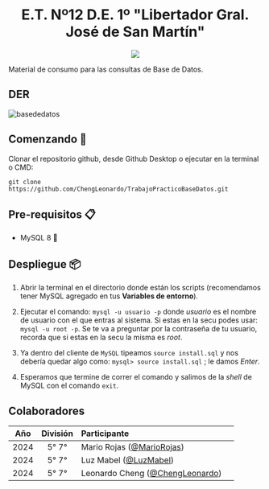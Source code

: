 <h1 align="center">E.T. Nº12 D.E. 1º "Libertador Gral. José de San Martín"</h1>
<p align="center">
  <img src="https://et12.edu.ar/imgs/computacion/vamoaprogramabanner.png">
</p>

Material de consumo para las consultas de Base de Datos.

## DER

![basededatos](https://github.com/user-attachments/assets/21362105-7167-4b4f-918d-c02b37c3b250)

## Comenzando 🚀

Clonar el repositorio github, desde Github Desktop o ejecutar en la terminal o CMD:

```
git clone https://github.com/ChengLeonardo/TrabajoPracticoBaseDatos.git
```

## Pre-requisitos 📋

- MySQL 8 🐬

## Despliegue 📦

1. Abrir la terminal en el directorio donde están los scripts (recomendamos tener MySQL agregado en tus **Variables de entorno**).

1. Ejecutar el comando: `mysql -u usuario -p` donde *usuario* es el nombre de usuario con el que entras al sistema. Si estas en la secu podes usar: `mysql -u root -p`. Se te va a preguntar por la contraseña de tu usuario, recorda que si estas en la secu la misma es *root*.

1. Ya dentro del cliente de `MySQL` tipeamos `source install.sql` y nos debería quedar algo como: `mysql> source install.sql` ; le damos _Enter_.

1. Esperamos que termine de correr el comando y salimos de la _shell_ de MySQL con el comando `exit`.

## Colaboradores

| Año   | División| Participante                                                                |                                                                                                       |
| :---: | :---:   |       :---                                                                  | :---
| 2024  | 5° 7°   | Mario Rojas ([@MarioRojas]())
| 2024  | 5° 7°   | Luz Mabel ([@LuzMabel]())            
| 2024  | 5° 7°   | Leonardo Cheng ([@ChengLeonardo](https://github.com/ChengLeonardo))
